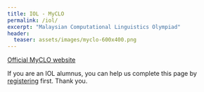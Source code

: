 ```yaml
---
title: IOL - MyCLO
permalink: /iol/
excerpt: "Malaysian Computational Linguistics Olympiad"
header:
  teaser: assets/images/myclo-600x400.png
---
```


[Official MyCLO website](https://myclo.my/)

If you are an IOL alumnus, you can help us complete this page by [registering](/alumni) first. Thank you.